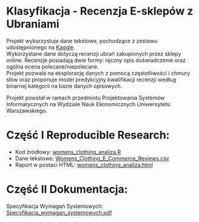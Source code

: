 # Klasyfikacja - Recenzja E-sklepów z Ubraniami
Projekt wykorzystuje dane tekstowe, pochodzące z zestawu udostępnionego na [Kaggle](https://www.kaggle.com/datasets/nicapotato/womens-ecommerce-clothing-reviews).\
Wykorzystane dane dotyczą recenzji ubrań zakupionych przez sklepy online. Recenzje posiadają dwie formy: ręczny opis doświadczenie oraz ogólna ocena polecane/niepolecane.\
Projekt pozwala na eksplorację danych z pomocą częstotliwości i chmury słów oraz proponuje model predykcyjny kwalifikacji recenzji według binarnej kategorii na bazie danych opisowych.

Projekt powstał w ramach przedmiotu Projektowania Systemów Informatycznych na Wydziale Nauk Ekonomicznych Uniwersytetu Warszawskiego.

# Część I Reproducible Research:

- Kod źródłowy: [womens_clothing_analiza.R](https://github.com/JuliaGodlewskaWNE/Projekt_PSI/blob/main/womens_clothing_analiza.R)
- Dane tekstowe: [Womens_Clothing_E_Commerce_Reviews.csv](https://github.com/JuliaGodlewskaWNE/Projekt_PSI/blob/main/Womens_Clothing_E_Commerce_Reviews.csv)
- Raport w postaci HTML: [womens_clothing_analiza.html](https://github.com/JuliaGodlewskaWNE/Projekt_PSI/blob/main/womens_clothing_analiza.html)

# Część II Dokumentacja:

Specyfikacja Wymagań Systemowych: [Specyfikacja_wymagan_systemowych.pdf](https://github.com/JuliaGodlewskaWNE/Projekt_PSI/blob/main/Specyfikacja_wymagan_systemowych.pdf)
